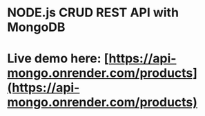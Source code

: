 # NODE.js CRUD REST API with MongoDB

# Live demo here: [https://api-mongo.onrender.com/products](https://api-mongo.onrender.com/products)
